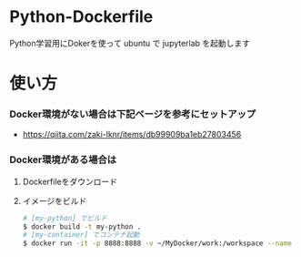 # Python-Dockerfile
Python学習用にDokerを使って ubuntu で jupyterlab を起動します

# 使い方

### Docker環境がない場合は下記ページを参考にセットアップ

- https://qiita.com/zaki-lknr/items/db99909ba1eb27803456

### Docker環境がある場合は

1. Dockerfileをダウンロード

2. イメージをビルド
   ```bash
   # [my-python] でビルド
   $ docker build -t my-python .
   # [my-container] でコンテナ起動
   $ docker run -it -p 8888:8888 -v ~/MyDocker/work:/workspace --name my-container my-python
   ```
